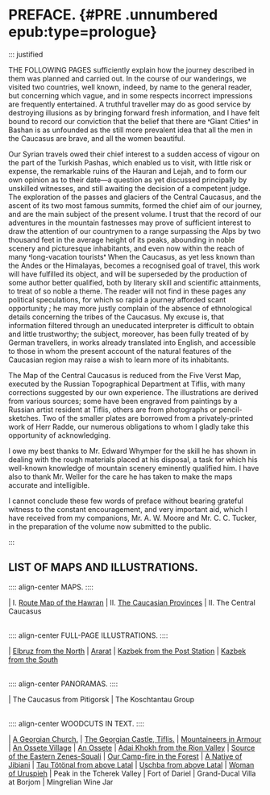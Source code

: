 # PREFACE. {#PRE .unnumbered epub:type=prologue}

::: justified

THE FOLLOWING PAGES sufficiently explain how the journey described in them was
planned and carried out. In the course of our wanderings, we visited two
countries, well known, indeed, by name to the general reader, but concerning
which vague, and in some respects incorrect impressions are frequently
entertained. A truthful traveller may do as good service by destroying illusions
as by bringing forward fresh information, and I have felt bound to record our
conviction that the belief that there are ❛Giant Cities❜ in Bashan is as
unfounded as the still more prevalent idea that all the men in the Caucasus are
brave, and all the women beautiful.

Our Syrian travels owed their chief interest to a sudden access of vigour on the
part of the Turkish Pashas, which enabled us to visit, with little risk or
expense, the remarkable ruins of the Hauran and Lejah, and to form our own
opinion as to their date—a question as yet discussed principally by unskilled
witnesses, and still awaiting the decision of a competent judge. The exploration
of the passes and glaciers of the Central Caucasus, and the ascent of its two
most famous summits, formed the chief aim of our journey, and are the main
subject of the present volume. I trust that the record of our adventures in the
mountain fastnesses may prove of sufficient interest to draw the attention of
our countrymen to a range surpassing the Alps by two thousand feet in the
average height of its peaks, abounding in noble scenery and picturesque
inhabitants, and even now within the reach of many ❛long-vacation tourists❜ When
the Caucasus, as yet less known than the Andes or the Himalayas, becomes a
recognised goal of travel, this work will have fulfilled its object, and will be
superseded by the production of some author better qualified, both by literary
skill and scientific attainments, to treat of so noble a theme. The reader will
not find in these pages any political speculations, for which so rapid a journey
afforded scant opportunity ; he may more justly complain of the absence of
ethnological details concerning the tribes of the Caucasus. My excuse is, that
information filtered through an uneducated interpreter is difficult to obtain
and little trustworthy; the subject, moreover, has been fully treated of by
German travellers, in works already translated into English, and accessible to
those in whom the present account of the natural features of the Caucasian
region may raise a wish to learn more of its inhabitants.

The Map of the Central Caucasus is reduced from the Five Verst Map, executed by
the Russian Topographical Department at Tiflis, with many corrections suggested
by our own experience. The illustrations are derived from various sources; some
have been engraved from paintings by a Russian artist resident at Tiflis, others
are from photographs or pencil-sketches. Two of the smaller plates are borrowed
from a privately-printed work of Herr Radde, our numerous obligations to whom I
gladly take this opportunity of acknowledging.

I owe my best thanks to Mr. Edward Whymper for the skill he has shown in dealing
with the rough materials placed at his disposal, a task for which his well-known
knowledge of mountain scenery eminently qualified him. I have also to thank Mr.
Weller for the care he has taken to make the maps accurate and intelligible.

I cannot conclude these few words of preface without bearing grateful witness to
the constant encouragement, and very important aid, which I have received from
my companions, Mr. A. W. Moore and Mr. C. C. Tucker, in the preparation of the
volume now submitted to the public.

:::


## LIST OF MAPS AND ILLUSTRATIONS.


:::: align-center
MAPS.
::::

| I. [Route Map of the Hawran](ch003.xhtml#b016)
| II. [The Caucasian Provinces](ch005.xhtml#b074)
| II. The Central Caucasus<br /><br />

:::: align-center
FULL-PAGE ILLUSTRATIONS.
::::

| [Elbruz from the North](ch001.xhtml#b000) 
| [Ararat](ch006.xhtml#b124) 
| [Kazbek from the Post Station](ch008.xhtml#b184) 
| [Kazbek from the South](ch008.xhtml#b197)<br /><br />

:::: align-center
PANORAMAS.
::::

| The Caucasus from Pitigorsk
| The Koschtantau Group<br /><br />

:::: align-center
WOODCUTS IN TEXT.
::::

| [A Georgian Church.](ch005.xhtml#b096)
| [The Georgian Castle, Tiflis.](ch005.xhtml#b104)
| [Mountaineers in Armour](ch008.xhtml#b195) 
| [An Ossete Village](ch009.xhtml#b213) 
| [An Ossete](ch009.xhtml#b227) 
| [Adai Khokh from the Rion Valley](ch009.xhtml#b237)
| [Source of the Eastern Zenes-Squali](ch010.xhtml#b282)
| [Our Camp-fire in the Forest](ch010.xhtml#b289)
| [A Native of Jibiani](ch011.xhtml#b300)
| [Tau Tötönal from above Latal](ch011.xhtml#b328)
| [Uschba from above Latal](ch011.xhtml#b329)
| [Woman of Uruspieh](ch012.xhtml#b357)
| Peak in the Tcherek Valley
| Fort of Dariel
| Grand-Ducal Villa at Borjom
| Mingrelian Wine Jar
